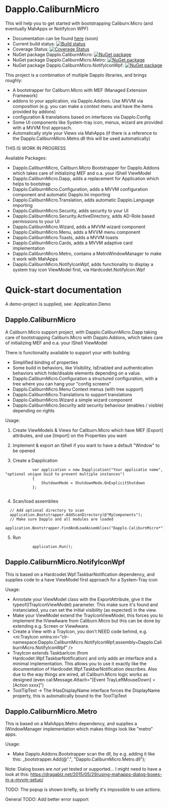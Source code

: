 # Dapplo.CaliburnMicro
This will help you to get started with bootstrapping Caliburn.Micro (and eventually MahApps or NotifyIcon WPF)

- Documentation can be found [here](http://www.dapplo.net/blocks/Dapplo.CaliburnMicro) (soon)
- Current build status: [![Build status](https://ci.appveyor.com/api/projects/status/fuaq8ppel23aqqva?svg=true)](https://ci.appveyor.com/project/dapplo/dapplo-caliburnmicro)
- Coverage Status: [![Coverage Status](https://coveralls.io/repos/github/dapplo/Dapplo.CaliburnMicro/badge.svg?branch=master)](https://coveralls.io/github/dapplo/Dapplo.CaliburnMicro?branch=master)
- NuGet package Dapplo.CaliburnMicro: [![NuGet package](https://badge.fury.io/nu/Dapplo.CaliburnMicro.svg)](https://badge.fury.io/nu/Dapplo.CaliburnMicro)
- NuGet package Dapplo.CaliburnMicro.Metro: [![NuGet package](https://badge.fury.io/nu/Dapplo.CaliburnMicro.Metro.svg)](https://badge.fury.io/nu/Dapplo.CaliburnMicro.Metro)
- NuGet package Dapplo.CaliburnMicro.NotifyIconWpf: [![NuGet package](https://badge.fury.io/nu/Dapplo.CaliburnMicro.NotifyIconWpf.svg)](https://badge.fury.io/nu/Dapplo.CaliburnMicro.NotifyIconWpf)


This project is a combination of multiple Dapplo libraries, and brings roughly:
- A bootstrapper for Caliburn.Micro with MEF (Managed Extension Framework)
- addons to your application, via Dapplo.Addons. Use MVVM via composition (e.g. you can make a context menu and have the items provided by addons)
- configuration & translations based on interfaces via Dapplo.Config
- Some UI components like System-tray icon, menus, wizard are provided with a MVVM first approach.
- Automatically style your Views via MahApps (if there is a reference to the Dapplo.CaliburnMicro.Metro.dll this will be used automatically)

THIS IS WORK IN PROGRESS


Available Packages:
- Dapplo.CaliburnMicro, Caliburn.Micro Bootstrapper for Dapplo.Addons which takes care of initializing MEF and o.a. your IShell ViewModel
- Dapplo.CaliburnMicro.Dapp, adds a replacement for Application which helps to bootstrap
- Dapplo.CaliburnMicro.Configuration, adds a MVVM configuration component and automatic Dapplo.Ini importing
- Dapplo.CaliburnMicro.Translation, adds automatic Dapplo.Language importing
- Dapplo.CaliburnMicro.Security, adds security to your UI
- Dapplo.CaliburnMicro.Security.ActiveDirectory, adds AD-Role based permissions to your UI
- Dapplo.CaliburnMicro.Wizard, adds a MVVM wizard component
- Dapplo.CaliburnMicro.Menu, adds a MVVM menu component
- Dapplo.CaliburnMicro.Toasts, adds a MVVM toasts
- Dapplo.CaliburnMicro.Cards, adds a MVVM adaptive card implementation
- Dapplo.CaliburnMicro.Metro, contains a MetroWindowManager to make it work with MahApps
- Dapplo.CaliburnMicro.NotifyIconWpf, adds functionality to display a system tray icon ViewModel first, via Hardcodet.NotifyIcon.Wpf

# Quick-start documentation

A demo-project is supplied, see: Application.Demo

## Dapplo.CaliburnMicro

A Caliburn.Micro support project, with Dapplo.CaliburnMicro.Dapp taking care of bootstrapping Caliburn.Micro with Dapplo.Addons, which takes care of initializing MEF and o.a. your IShell ViewModel

There is functionality available to support your with building:
- Simplified binding of properties
- Some build in behaviors, like Visibility, IsEnabled and authentication behaviors which hide/disable elements depending on a value.
- Dapplo.CaliburnMicro.Configuration a structured configuration, with a tree where you can hang your "config screens"
- Dapplo.CaliburnMicro.Menu Context menus (with tree support)
- Dapplo.CaliburnMicro.Translations to support translations
- Dapplo.CaliburnMicro.Wizard a simple wizard component
- Dapplo.CaliburnMicro.Security add security behaviour (enables / visible) depending on rights
 
Usage:

1. Create ViewModels & Views for Caliburn.Micro which have MEF [Export] attributes, and use [Import] on the Properties you want
2. Implement & export an IShell if you want to have a default "Window" to be opened

3. Create a Dapplication

```
			var application = new Dapplication("Your applicatio name", "optional unique Guid to prevent multiple instances")
			{
				ShutdownMode = ShutdownMode.OnExplicitShutdown
			};
			
```

4. Scan/load assemblies

```
  // Add optional directory to scan
  application.Bootstrapper.AddScanDirectory(@"MyComponents");
  // Make sure Dapplo and all modules are loaded
  application.Bootstrapper.FindAndLoadAssemblies("Dapplo.CaliburnMicro*");
```

5. Run

```
			application.Run();
```


## Dapplo.CaliburnMicro.NotifyIconWpf

This is based on a Hardcodet.Wpf.TaskbarNotification dependency, and supplies code to a have ViewModel first approach for a System-Tray icon

Usage:
- Annotate your ViewModel class with the ExportAttribute, give it the typeof(ITrayIconViewModel) parameter. This make sure it's found and instanciated, you can set the initial visibility (as expected) in the view.
- Make your ViewModel extend the TrayIconViewModel, this forces you to implement the IViewAware from Caliburn.Micro but this can be done by extending e.g. Screen or ViewAware.
- Create a View with a TrayIcon, you don't NEED code behind, e.g. <ni:TrayIcon xmlns:ni="clr-namespace:Dapplo.CaliburnMicro.NotifyIconWpf;assembly=Dapplo.CaliburnMicro.NotifyIconWpf" />
- TrayIcon extends TaskbarIcon (from Hardcodet.Wpf.TaskbarNotification) and only adds an interface and a minimal implementation. This allows you to use it exactly like the documentation of Hardcodet.Wpf.TaskbarNotification describes. Also due to the way things are wired, all Caliburn.Micro logic works as designed (even cal:Message.Attach="[Event TrayLeftMouseDown] = [Action xxxx]")
- ToolTipText -> The IHasDisplayName interface forces the DisplayName property, this is automatically bound to the ToolTipText

## Dapplo.CaliburnMicro.Metro

This is based on a MahApps.Metro dependency, and supplies a IWindowManager implementation which makes things look like "metro" apps.

Usage:
- Make Dapplo.Addons.Bootstrapper scan the dll, by e.g. adding it like this: _bootstrapper.Add(@".", "Dapplo.CaliburnMicro.Metro.dll");

Note: Dialog boxes are *not yet* tested or supported... I might need to have a look at this: https://dragablz.net/2015/05/29/using-mahapps-dialog-boxes-in-a-mvvm-setup/


TODO: The popup is shown briefly, so briefly it's impossible to use actions.


General TODO:
Add better error support